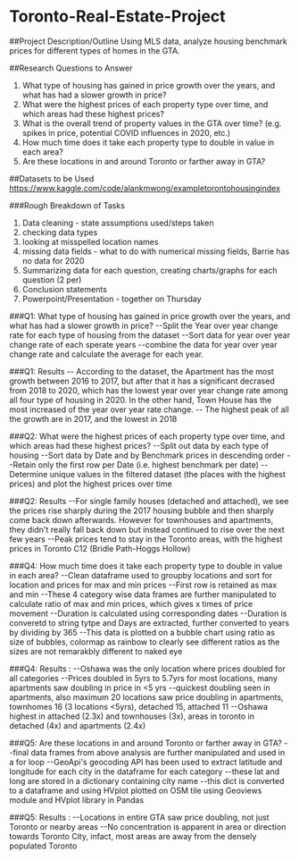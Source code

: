 # Toronto-Real-Estate-Project
##Project Description/Outline
Using MLS data, analyze housing benchmark prices for different types of homes in the GTA. 

##Research Questions to Answer
1.    What type of housing has gained in price growth over the years, and what has had a slower growth in price?  
2.    What were the highest prices of each property type over time, and which areas had these highest prices?
3.    What is the overall trend of property values in the GTA over time? (e.g. spikes in price, potential COVID influences in 2020, etc.) 
4.    How much time does it take each property type to double in value in each area? 
5.    Are these locations in and around Toronto or farther away in GTA?

##Datasets to be Used
https://www.kaggle.com/code/alankmwong/exampletorontohousingindex

###Rough Breakdown of Tasks
1.    Data cleaning - state assumptions used/steps taken  
1.    checking data types
2.    looking at misspelled location names
3.    missing data fields - what to do with numerical missing fields, Barrie has no data for 2020
2.    Summarizing data for each question, creating charts/graphs for each question (2 per)
3.    Conclusion statements
4.    Powerpoint/Presentation - together on Thursday 

###Q1: What type of housing has gained in price growth over the years, and what has had a slower growth in price?
--Split the Year over year change rate for each type of housing from the dataset
--Sort data for year over year change rate of each sperate years
--combine the data for year over year change rate and calculate the average for each year.

###Q1: Results
-- According to the dataset, the Apartment has the most growth between 2016 to 2017, but after that it has a significant decrased from 2018 to 2020, which has the lowest year over year change rate among all four type of housing in 2020. In the other hand, Town House has the most increased of the year over year rate change. 
-- The highest peak of all the growth are in 2017, and the lowest in 2018

###Q2: What were the highest prices of each property type over time, and which areas had these highest prices?
--Split out data by each type of housing
--Sort data by Date and by Benchmark prices in descending order
--Retain only the first row per Date (i.e. highest benchmark per date) 
--Determine unique values in the filtered dataset (the places with the highest prices) and plot the highest prices over time 

###Q2: Results
--For single family houses (detached and attached), we see the prices rise sharply during the 2017 housing bubble and then sharply come back down afterwards. However for townhouses and apartments, they didn't really fall back down but instead continued to rise over the next few years
--Peak prices tend to stay in the Toronto areas, with the highest prices in Toronto C12 (Bridle Path-Hoggs Hollow)

###Q4: How much time does it take each property type to double in value in each area?
--Clean dataframe used to groupby locations and sort for location and prices for max and min prices
--First row is retained as max and min 
--These 4 category wise data frames are further manipulated to calculate ratio of max and min prices, which gives x times of price movement
--Duration is calculated using corresponding dates
--Duration is converetd to string tytpe and Days are extracted, further converted to years by dividing by 365
--This data is plotted on a bubble chart using ratio as size of bubbles, colormap as rainbow to clearly see different ratios as the sizes are not remarakbly different to naked eye

###Q4: Results : 
--Oshawa was the only location where prices doubled for all categories
--Prices doubled in 5yrs to 5.7yrs for most locations, many apartments saw doubling in price in <5 yrs
--quickest doubling seen in apartments, also maximum 20 locations saw price doubling in apartments, townhomes 16 (3 locations <5yrs), detached 15, attached 11
--Oshawa highest in attached (2.3x) and townhouses (3x), areas in toronto in detached (4x) and apartments (2.4x)

###Q5: Are these locations in and around Toronto or farther away in GTA?
--final data frames from above analysis are further manipulated and used in a for loop
--GeoApi's geocoding API has been used to extract latitude and longitude for each city in the dataframe for each category
--these lat and long are stored in a dictionary containing city name
--this dict is converted to a dataframe and using HVplot plotted on OSM tile using Geoviews module and HVplot library in Pandas

###Q5: Results : 
--Locations in entire GTA saw price doubling, not just Toronto or nearby areas
--No concentration is apparent in area or direction towards Toronto City, infact, most areas are away from the densely populated Toronto

